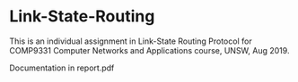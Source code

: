 # Link-State-Routing

This is an individual assignment in Link-State Routing Protocol for COMP9331 Computer Networks and Applications course, UNSW, Aug 2019.

Documentation in report.pdf
